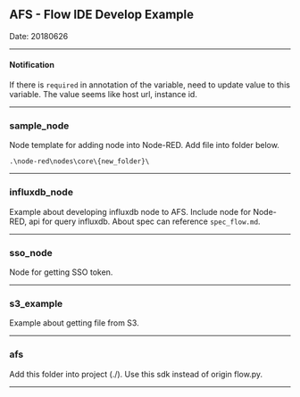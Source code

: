 ## AFS - Flow IDE Develop Example

Date: 20180626

---

#### Notification

If there is `required` in annotation of the variable, need to update value to this variable.
The value seems like host url, instance id.

---

### sample_node

Node template for adding node into Node-RED. Add file into folder below.
```
.\node-red\nodes\core\{new_folder}\
```

---

### influxdb_node

Example about developing influxdb node to AFS.
Include node for Node-RED, api for query influxdb. About spec can reference `spec_flow.md`.

---

### sso_node

Node for getting SSO token.

---

### s3_example

Example about getting file from S3.

---

### afs

Add this folder into project (./). Use this sdk instead of origin flow.py.

---
